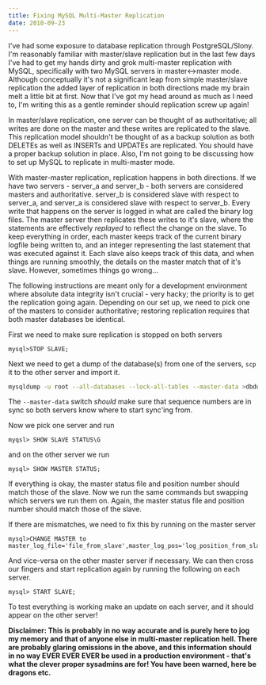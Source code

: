 ```yaml
--- 
title: Fixing MySQL Multi-Master Replication
date: 2010-09-23
---
```


I've had some exposure to database replication through PostgreSQL/Slony. I'm reasonably familiar with master/slave
replication but in the last few days I've had to get my hands dirty and grok multi-master replication with MySQL,
specifically with two MySQL servers in master<->master mode. Although conceptually it's not a significant leap from
simple master/slave replication the added layer of replication in both directions made my brain melt a little bit at
first. Now that I've got my head around as much as I need to, I'm writing this as a gentle reminder should replication
screw up again!

In master/slave replication, one server can be thought of as authoritative; all writes are done on the master and these
writes are replicated to the slave. This replication model shouldn't be thought of as a backup solution as both DELETEs
as well as INSERTs and UPDATEs are replicated. You should have a proper backup solution in place. Also, I'm not going to
be discussing how to set up MySQL to replicate in multi-master mode.

With master-master replication, replication happens in both directions. If we have two servers - server_a and server_b -
both servers are considered masters and authoritative. server_b is considered slave with respect to server_a, and
server_a is considered slave with respect to server_b. Every write that happens on the server is logged in what are
called the binary log files. The master server then replicates these writes to it's slave, where the statements are
effectively *replayed* to reflect the change on the slave. To keep everything in order, each master keeps track of the
current binary logfile being written to, and an integer representing the last statement that was executed against it.
Each slave also keeps track of this data, and when things are running smoothly, the details on the master match that of
it's slave. However, sometimes things go wrong...

The following instructions are meant only for a development environment where absolute data integrity isn't crucial -
very hacky; the priority is to get the replication going again. Depending on our set up, we need to pick one of the
masters to consider authoritative; restoring replication requires that both master databases be identical.

First we need to make sure replication is stopped on both servers

```
mysql>STOP SLAVE;
```

Next we need to get a dump of the database(s) from one of the servers, <code>scp</code> it to the other server and
import it.

```bash
mysqldump -u root --all-databases --lock-all-tables --master-data >dbdump.db
```

The `--master-data` switch *should* make sure that sequence numbers are in sync so both servers know where
to start sync'ing from.

Now we pick one server and run

```
myqsl> SHOW SLAVE STATUS\G
```

and on the other server we run

```
mysql> SHOW MASTER STATUS;
```

If everything is okay, the master status file and position number should match those of the slave. Now we run the same
commands but swapping which servers we run them on. Again, the master status file and position number should match
those of the slave.

If there are mismatches, we need to fix this by running on the master server

```
mysql>CHANGE MASTER to master_log_file='file_from_slave',master_log_pos='log_position_from_slave';
```

And vice-versa on the other master server if necessary. We can then cross our fingers and start replication again by
running the following on each server.

```
mysql> START SLAVE;
```

To test everything is working make an update on each server, and it should appear on the other server!

**Disclaimer: This is probably in no way accurate and is purely here to jog my memory and that of anyone else in
multi-master replication hell. There are probably glaring omissions in the above, and this information should in no way
EVER EVER EVER be used in a production environment - that's what the clever proper sysadmins are for! You have been
warned, here be dragons etc.**
